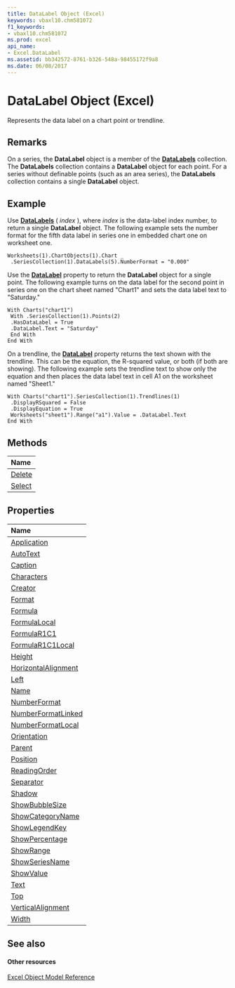 ```yaml
---
title: DataLabel Object (Excel)
keywords: vbaxl10.chm581072
f1_keywords:
- vbaxl10.chm581072
ms.prod: excel
api_name:
- Excel.DataLabel
ms.assetid: bb342572-8761-b326-548a-98455172f9a8
ms.date: 06/08/2017
---
```



# DataLabel Object (Excel)

Represents the data label on a chart point or trendline.


## Remarks

 On a series, the **DataLabel** object is a member of the **[DataLabels](datalabels-object-excel.md)** collection. The **DataLabels** collection contains a **DataLabel** object for each point. For a series without definable points (such as an area series), the **DataLabels** collection contains a single **DataLabel** object.


## Example

Use **[DataLabels](series-datalabels-method-excel.md)** ( _index_ ), where _index_ is the data-label index number, to return a single **DataLabel** object. The following example sets the number format for the fifth data label in series one in embedded chart one on worksheet one.


```
Worksheets(1).ChartObjects(1).Chart _ 
 .SeriesCollection(1).DataLabels(5).NumberFormat = "0.000"
```

Use the **[DataLabel](point-datalabel-property-excel.md)** property to return the **DataLabel** object for a single point. The following example turns on the data label for the second point in series one on the chart sheet named "Chart1" and sets the data label text to "Saturday."




```
With Charts("chart1") 
 With .SeriesCollection(1).Points(2) 
 .HasDataLabel = True 
 .DataLabel.Text = "Saturday" 
 End With 
End With
```

On a trendline, the **[DataLabel](trendline-datalabel-property-excel.md)** property returns the text shown with the trendline. This can be the equation, the R-squared value, or both (if both are showing). The following example sets the trendline text to show only the equation and then places the data label text in cell A1 on the worksheet named "Sheet1."




```
With Charts("chart1").SeriesCollection(1).Trendlines(1) 
 .DisplayRSquared = False 
 .DisplayEquation = True 
 Worksheets("sheet1").Range("a1").Value = .DataLabel.Text 
End With
```


## Methods



|**Name**|
|:-----|
|[Delete](datalabel-delete-method-excel.md)|
|[Select](datalabel-select-method-excel.md)|

## Properties



|**Name**|
|:-----|
|[Application](datalabel-application-property-excel.md)|
|[AutoText](datalabel-autotext-property-excel.md)|
|[Caption](datalabel-caption-property-excel.md)|
|[Characters](datalabel-characters-property-excel.md)|
|[Creator](datalabel-creator-property-excel.md)|
|[Format](datalabel-format-property-excel.md)|
|[Formula](datalabel-formula-property-excel.md)|
|[FormulaLocal](datalabel-formulalocal-property-excel.md)|
|[FormulaR1C1](datalabel-formular1c1-property-excel.md)|
|[FormulaR1C1Local](datalabel-formular1c1local-property-excel.md)|
|[Height](datalabel-height-property-excel.md)|
|[HorizontalAlignment](datalabel-horizontalalignment-property-excel.md)|
|[Left](datalabel-left-property-excel.md)|
|[Name](datalabel-name-property-excel.md)|
|[NumberFormat](datalabel-numberformat-property-excel.md)|
|[NumberFormatLinked](datalabel-numberformatlinked-property-excel.md)|
|[NumberFormatLocal](datalabel-numberformatlocal-property-excel.md)|
|[Orientation](datalabel-orientation-property-excel.md)|
|[Parent](datalabel-parent-property-excel.md)|
|[Position](datalabel-position-property-excel.md)|
|[ReadingOrder](datalabel-readingorder-property-excel.md)|
|[Separator](datalabel-separator-property-excel.md)|
|[Shadow](datalabel-shadow-property-excel.md)|
|[ShowBubbleSize](datalabel-showbubblesize-property-excel.md)|
|[ShowCategoryName](datalabel-showcategoryname-property-excel.md)|
|[ShowLegendKey](datalabel-showlegendkey-property-excel.md)|
|[ShowPercentage](datalabel-showpercentage-property-excel.md)|
|[ShowRange](datalabel-showrange-property-excel.md)|
|[ShowSeriesName](datalabel-showseriesname-property-excel.md)|
|[ShowValue](datalabel-showvalue-property-excel.md)|
|[Text](datalabel-text-property-excel.md)|
|[Top](datalabel-top-property-excel.md)|
|[VerticalAlignment](datalabel-verticalalignment-property-excel.md)|
|[Width](datalabel-width-property-excel.md)|

## See also


#### Other resources


[Excel Object Model Reference](http://msdn.microsoft.com/library/11ea8598-8a20-92d5-f98b-0da04263bf2c%28Office.15%29.aspx)
